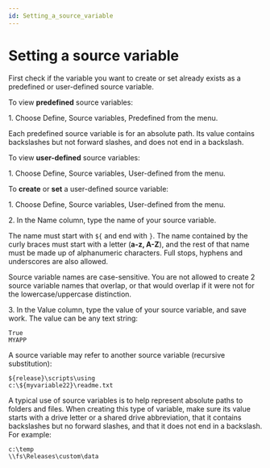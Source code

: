 ```yaml
---
id: Setting_a_source_variable
---
```


# Setting a source variable

First check if the variable you want to create or set already exists as a predefined or user-defined source variable.

To view **predefined** source variables:

1. Choose Define, Source variables, Predefined from the menu.

Each predefined source variable is for an absolute path. Its value contains backslashes but not forward slashes, and does not end in a backslash.

To view **user-defined** source variables:

1. Choose Define, Source variables, User-defined from the menu.

To **create** or **set** a user-defined source variable:

1. Choose Define, Source variables, User-defined from the menu.

2. In the Name column, type the name of your source variable.

The name must start with `${` and end with `}`. The name contained by the curly braces must start with a letter (**a-z, A-Z**), and the rest of that name must be made up of alphanumeric characters. Full stops, hyphens and underscores are also allowed.

Source variable names are case-sensitive. You are not allowed to create 2 source variable names that overlap, or that would overlap if it were not for the lowercase/uppercase distinction.

3. In the Value column, type the value of your source variable, and save work. The value can be any text string:

```
True
MYAPP

```

A source variable may refer to another source variable (recursive substitution): 

```
${release}\scripts\using
c:\${myvariable22}\readme.txt

```

A typical use of source variables is to help represent absolute paths to folders and files. When creating this type of variable, make sure its value starts with a drive letter or a shared drive abbreviation, that it contains backslashes but no forward slashes, and that it does not end in a backslash. For example:

```
c:\temp
\\fs\Releases\custom\data

```